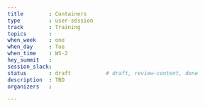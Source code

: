 ```yaml
---
title        : Containers
type         : user-session
track        : Training
topics       : 
when_week    : one
when_day     : Tue
when_time    : WS-2
hey_summit   : 
session_slack:
status       : draft           # draft, review-content, done
description  : TBD
organizers   : 

---
```


### 
